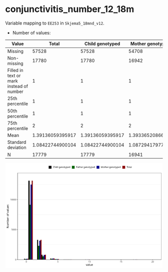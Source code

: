 # conjunctivitis_number_12_18m
Variable mapping to `EE253` in `Skjema5_18mnd_v12`.
- Number of values:

| Value | Total | Child genotyped | Mother genotyped | Father genotyped |
| ----- | ----- | --------------- | ---------------- | ---------------- |
| Missing | 57528 | 57528 | 54708 | 37706 |
| Non-missing | 17780 | 17780 | 16942 | 12378 |
| Filled in text or mark instead of number | 1 | 1 | 1 |0 |
| 25th percentile | 1 | 1 | 1 | 1 |
| 50th percentile | 1 | 1 | 1 | 1 |
| 75th percentile | 2 | 2 | 2 | 2 |
| Mean | 1.39136059395917 | 1.39136059395917 | 1.39336520866537 | 1.39828728389077 |
| Standard deviation | 1.08422744900104 | 1.08422744900104 | 1.08729417977832 | 1.11453063304166 |
| N | 17779 | 17779 | 16941 | 12378 |



![](conjunctivitis_number_12_18m_n.png)



